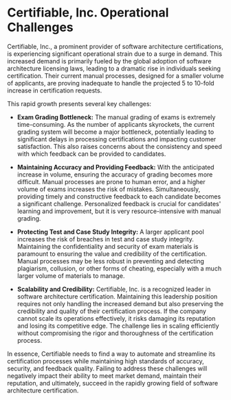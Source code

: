 # Certifiable, Inc. Operational Challenges

Certifiable, Inc., a prominent provider of software architecture certifications, is experiencing significant operational strain due to a surge in demand. This increased demand is primarily fueled by the global adoption of software architecture licensing laws, leading to a dramatic rise in individuals seeking certification. Their current manual processes, designed for a smaller volume of applicants, are proving inadequate to handle the projected 5 to 10-fold increase in certification requests.

This rapid growth presents several key challenges:

* **Exam Grading Bottleneck:** The manual grading of exams is extremely time-consuming. As the number of applicants skyrockets, the current grading system will become a major bottleneck, potentially leading to significant delays in processing certifications and impacting customer satisfaction. This also raises concerns about the consistency and speed with which feedback can be provided to candidates.

* **Maintaining Accuracy and Providing Feedback:** With the anticipated increase in volume, ensuring the accuracy of grading becomes more difficult. Manual processes are prone to human error, and a higher volume of exams increases the risk of mistakes. Simultaneously, providing timely and constructive feedback to each candidate becomes a significant challenge. Personalized feedback is crucial for candidates' learning and improvement, but it is very resource-intensive with manual grading.

* **Protecting Test and Case Study Integrity:** A larger applicant pool increases the risk of breaches in test and case study integrity. Maintaining the confidentiality and security of exam materials is paramount to ensuring the value and credibility of the certification. Manual processes may be less robust in preventing and detecting plagiarism, collusion, or other forms of cheating, especially with a much larger volume of materials to manage.

* **Scalability and Credibility:** Certifiable, Inc. is a recognized leader in software architecture certification. Maintaining this leadership position requires not only handling the increased demand but also preserving the credibility and quality of their certification process. If the company cannot scale its operations effectively, it risks damaging its reputation and losing its competitive edge. The challenge lies in scaling efficiently without compromising the rigor and thoroughness of the certification process.

In essence, Certifiable needs to find a way to automate and streamline its certification processes while maintaining high standards of accuracy, security, and feedback quality. Failing to address these challenges will negatively impact their ability to meet market demand, maintain their reputation, and ultimately, succeed in the rapidly growing field of software architecture certification.
